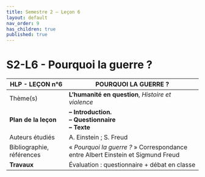 ```yaml
---
title: Semestre 2 – Leçon 6
layout: default
nav_order: 9
has_children: true
published: true
---
```

# S2-L6 - Pourquoi la guerre ? 


| HLP - LEÇON n°6   | POURQUOI LA GUERRE ?    |
| ------------------------- | -------------------- |
| Thème(s)                  | **L’humanité en question**, *Histoire et violence*        |
| **Plan de la leçon**      | **– Introduction.<br> – Questionnaire <br>– Texte**      |
| Auteurs étudiés           | A. Einstein ; S. Freud    |
| Bibliographie, références | « *Pourquoi la guerre ?* » Correspondance entre Albert Einstein et Sigmund Freud |
| **Travaux**    | Évaluation : questionnaire + débat  en classe     |
